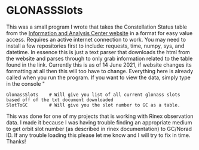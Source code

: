 # GLONASSSlots
This was a small program I wrote that takes the Constellation Status table from the [Information and Analysis Center website](https://www.glonass-iac.ru/en/GLONASS/) in a format for easy value access. Requires an active internet connection to work. You may need to install a few repositories first to include: requests, time, numpy, sys, and datetime. In essence this is just a text parser that downloads the html from the website and parses through to only grab information related to the table found in the link. Currently this is as of 14 June 2021, if website changes its formatting at all then this will too have to change. Everything here is already called when you run the program. If you want to view the data, simply type in the console "

```
GlonassSlots    # Will give you list of all current glonass slots based off of the txt document downloaded
SlotToGC        # Will give you the slot number to GC as a table.
```

This was done for one of my projects that is working with Rinex observation data. I made it because I was having trouble finding an appropriate medium to get orbit slot number (as described in rinex documentation) to GC/Norad ID. If any trouble loading this please let me know and I will try to fix in time. Thanks!
